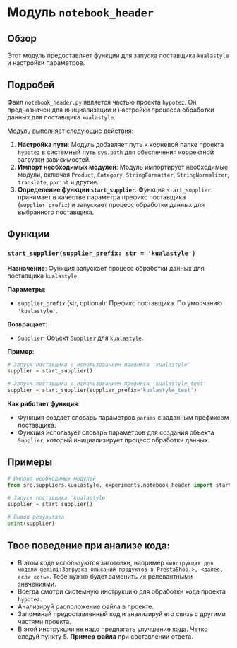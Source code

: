 # Модуль `notebook_header`

## Обзор

Этот модуль предоставляет функции для запуска поставщика `kualastyle` и настройки параметров.

## Подробей

Файл `notebook_header.py` является частью проекта `hypotez`. Он предназначен для инициализации и настройки процесса обработки данных для поставщика `kualastyle`. 

Модуль выполняет следующие действия:

1. **Настройка пути**: Модуль добавляет путь к корневой папке проекта `hypotez` в системный путь `sys.path` для обеспечения корректной загрузки зависимостей.
2. **Импорт необходимых модулей**: Модуль импортирует необходимые модули, включая `Product`, `Category`, `StringFormatter`, `StringNormalizer`, `translate`, `pprint` и другие.
3. **Определение функции `start_supplier`**: Функция `start_supplier` принимает в качестве параметра префикс поставщика (`supplier_prefix`) и запускает процесс обработки данных для выбранного поставщика.

## Функции

### `start_supplier(supplier_prefix: str = 'kualastyle')`

**Назначение**: Функция запускает процесс обработки данных для поставщика `kualastyle`.

**Параметры**:

- `supplier_prefix` (str, optional): Префикс поставщика. По умолчанию `'kualastyle'`.

**Возвращает**:
- `Supplier`: Объект `Supplier` для `kualastyle`.

**Пример**:

```python
# Запуск поставщика с использованием префикса 'kualastyle'
supplier = start_supplier()

# Запуск поставщика с использованием префикса 'kualastyle_test'
supplier = start_supplier(supplier_prefix='kualastyle_test')
```

**Как работает функция**:

- Функция создает словарь параметров `params` с заданным префиксом поставщика.
- Функция использует словарь параметров для создания объекта `Supplier`, который инициализирует процесс обработки данных.

## Примеры

```python
# Импорт необходимых модулей
from src.suppliers.kualastyle._experiments.notebook_header import start_supplier

# Запуск поставщика 'kualastyle'
supplier = start_supplier()

# Вывод результата
print(supplier) 
```

## Твое поведение при анализе кода:

- В этом коде используются заготовки, например `<инструкция для модели gemini:Загрузка описаний продуктов в PrestaShop.>, <далее, если есть>`. Тебе нужно будет заменить их релевантными значениями.
- Всегда смотри системную инструкцию для обработки кода проекта `hypotez`.
- Анализируй расположение файла в проекте.
- Запоминай предоставленный код и анализируй его связь с другими частями проекта.
- В этой инструкции не надо предлагать улучшение кода. Четко следуй пункту 5. **Пример файла** при составлении ответа.